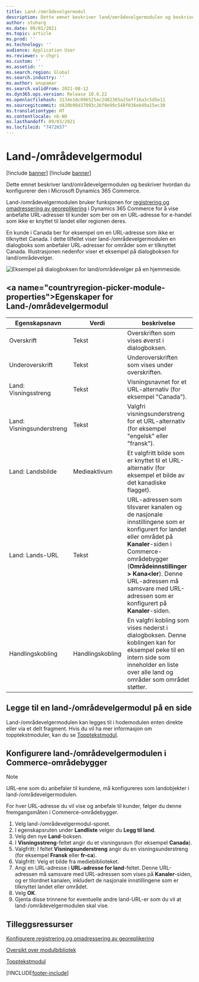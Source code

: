 ```yaml
---
title: Land-/områdevelgermodul
description: Dette emnet beskriver land/områdevelgermodulen og beskriver hvordan du konfigurerer den i Microsoft Dynamics 365 Commerce.
author: stuharg
ms.date: 09/01/2021
ms.topic: article
ms.prod: ''
ms.technology: ''
audience: Application User
ms.reviewer: v-chgri
ms.custom: ''
ms.assetid: ''
ms.search.region: Global
ms.search.industry: ''
ms.author: anupamar
ms.search.validFrom: 2021-08-12
ms.dyn365.ops.version: Release 10.0.22
ms.openlocfilehash: 3134e10c096525ec2d82365a25eff16a3c5d5e11
ms.sourcegitcommit: d420b96d37093c26f0e99c548f036eb49a15ec30
ms.translationtype: HT
ms.contentlocale: nb-NO
ms.lasthandoff: 09/03/2021
ms.locfileid: "7472657"
---
```

# <a name="countryregion-picker-module"></a>Land-/områdevelgermodul

[!include [banner](includes/banner.md)]
[!include [banner](includes/preview-banner.md)]

Dette emnet beskriver land/områdevelgermodulen og beskriver hvordan du konfigurerer den i Microsoft Dynamics 365 Commerce.

Land-/områdevelgermodulen bruker funksjonen for [registrering og omadressering av georeplikering](geo-detection-redirection.md) i Dynamics 365 Commerce for å vise anbefalte URL-adresser til kunder som ber om en URL-adresse for e-handel som ikke er knyttet til landet eller regionen deres.

En kunde i Canada ber for eksempel om en URL-adresse som ikke er tilknyttet Canada. I dette tilfellet viser land-/områdevelgermodulen en dialogboks som anbefaler URL-adresser for områder som er tilknyttet Canada. Illustrasjonen nedenfor viser et eksempel på dialogboksen for land/områdevelger.

![Eksempel på dialogboksen for land/områdevelger på en hjemmeside.](./media/Geo_country-region-module-insitu.png)

## <a name="countryregion-picker-module-properties&quot;></a>Egenskaper for Land-/områdevelgermodul

| Egenskapsnavn              | Verdi       | beskrivelse |
| -------------------------- | ----------- | ----------- |
| Overskrift                    | Tekst        | Overskriften som vises øverst i dialogboksen. |
| Underoverskrift                 | Tekst        | Underoverskriften som vises under overskriften. |
| Land: Visningsstreng    | Tekst        | Visningsnavnet for et URL-alternativ (for eksempel &quot;Canada"). |
| Land: Visningsunderstreng | Tekst        | Valgfri visningsunderstreng for et URL-alternativ (for eksempel "engelsk" eller "fransk"). |
| Land: Landsbilde     | Medieaktivum | Et valgfritt bilde som er knyttet til et URL-alternativ (for eksempel et bilde av det kanadiske flagget). |
| Land: Lands-URL       | Tekst        | URL-adressen som tilsvarer kanalen og de nasjonale innstillingene som er konfigurert for landet eller området på **Kanaler**-siden i Commerce-områdebygger (**Områdeinnstillinger \> Kana<ler**). Denne URL-adressen må samsvare med URL-adressen som er konfigurert på **Kanaler**-siden. |
| Handlingskobling                | Handlingskobling | En valgfri kobling som vises nederst i dialogboksen. Denne koblingen kan for eksempel peke til en intern side som inneholder en liste over alle land og områder som området støtter. |

## <a name="add-a-countryregion-picker-module-to-a-page"></a>Legge til en land-/områdevelgermodul på en side

Land-/områdevelgermodulen kan legges til i hodemodulen enten direkte eller via et delt fragment. Hvis du vil ha mer informasjon om topptekstmoduler, kan du se [Topptekstmodul](author-header-module.md).

## <a name="configure-the-countryregion-picker-module-in-commerce-site-builder"></a>Konfigurere land-/områdevelgermodulen i Commerce-områdebygger

> [!NOTE]
> URL-ene som du anbefaler til kundene, må konfigureres som landobjekter i land-/områdevelgermodulen.

For hver URL-adresse du vil vise og anbefale til kunder, følger du denne fremgangsmåten i Commerce-områdebygger.

1. Velg land-/områdevelgermodul-sporet.
1. I egenskapsruten under **Landliste** velger du **Legg til land**.
1. Velg den nye **Land**-boksen.
1. I **Visningsstreng**-feltet angir du et visningsnavn (for eksempel **Canada**).
1. Valgfritt: I feltet **Visningsunderstreng** angir du en visningsunderstreng (for eksempel **Fransk** eller **fr-ca**).
1. Valgfritt: Velg et bilde fra mediebiblioteket.
1. Angi en URL-adresse i **URL-adresse for land**-feltet. Denne URL-adressen må samsvare med URL-adressen som vises på **Kanaler**-siden, og er tilordnet kanalen, inkludert de nasjonale innstillingene som er tilknyttet landet eller området.
1. Velg **OK**.
1. Gjenta disse trinnene for eventuelle andre land-URL-er som du vil at land-/områdevelgermodulen skal vise.

## <a name="additional-resources"></a>Tilleggsressurser

[Konfigurere registrering og omadressering av georeplikering](geo-detection-redirection.md)

[Oversikt over modulbibliotek](starter-kit-overview.md)

[Topptekstmodul](author-header-module.md)

[!INCLUDE[footer-include](../includes/footer-banner.md)]

